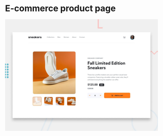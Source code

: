 # E-commerce product page

![Design preview for the E-commerce product page coding challenge](./design/desktop-preview.jpg)